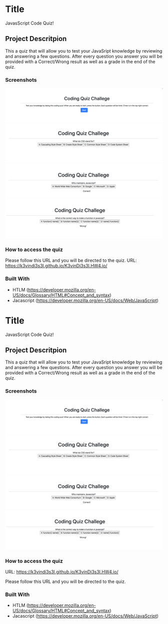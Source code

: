 # Title 

JavasScript Code Quiz!

## Project Descritpion

This a quiz that will allow you to test your JavaSript knowledge by reviewing and
answering a few questions. After every question you answer you will be provided with a Correct/Wrong result as well as a grade in the end of the quiz.

### Screenshots
![](img/1.png)
![](img/2.png)
![](img/3.png)
![](img/4.png)

### How to access the quiz

Please follow this URL and you will be directed to the quiz.
URL: https://k3vindi3s3l.github.io/K3vinDi3s3l.HW4.io/

### Built With

* HTLM (https://developer.mozilla.org/en-US/docs/Glossary/HTML#Concept_and_syntax)
* Jacascript (https://developer.mozilla.org/en-US/docs/Web/JavaScript)
# Title 

JavasScript Code Quiz!

## Project Descritpion

This a quiz that will allow you to test your JavaSript knowledge by reviewing and
answering a few questions. After every question you answer you will be provided with a Correct/Wrong result as well as a grade in the end of the quiz.

### Screenshots
![](img/1.png)
![](img/2.png)
![](img/3.png)
![](img/4.png)

### How to access the quiz
URL:  https://k3vindi3s3l.github.io/K3vinDi3s3l.HW4.io/

Please follow this URL and you will be directed to the quiz.

### Built With

* HTLM (https://developer.mozilla.org/en-US/docs/Glossary/HTML#Concept_and_syntax)
* Jacascript (https://developer.mozilla.org/en-US/docs/Web/JavaScript)

